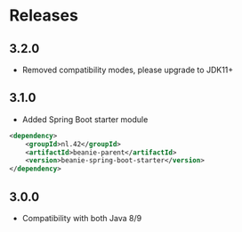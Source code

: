 # Releases

## 3.2.0

- Removed compatibility modes, please upgrade to JDK11+

## 3.1.0

- Added Spring Boot starter module

```xml
<dependency>
    <groupId>nl.42</groupId>
    <artifactId>beanie-parent</artifactId>
    <version>beanie-spring-boot-starter</version>
</dependency>
```

## 3.0.0

- Compatibility with both Java 8/9

